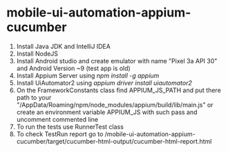 # mobile-ui-automation-appium-cucumber

1. Install Java JDK and IntelliJ IDEA
2. Install NodeJS
3. Install Android studio and create emulator with name "Pixel 3a API 30" and Android Version ~9 (test app is old)
4. Install Appium Server using *npm install -g appium*
5. Install UiAutomator2 using *appium driver install uiautomator2*
6. On the FrameworkConstants class find APPIUM_JS_PATH and put there path to your "/AppData/Roaming/npm/node_modules/appium/build/lib/main.js" or create an environment variable APPIUM_JS with such pass and uncomment commented line
7. To run the tests use RunnerTest class
8. To check TestRun report go to /mobile-ui-automation-appium-cucumber/target/cucumber-html-output/cucumber-html-report.html

